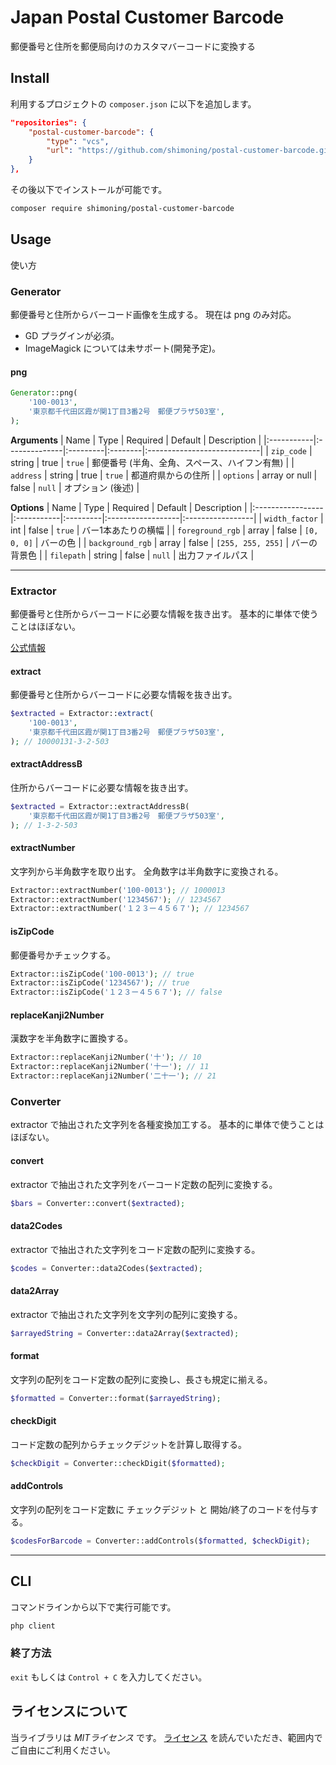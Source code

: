 # Japan Postal Customer Barcode
郵便番号と住所を郵便局向けのカスタマバーコードに変換する


## Install
利用するプロジェクトの `composer.json` に以下を追加します。
```composer.json
"repositories": {
    "postal-customer-barcode": {
        "type": "vcs",
        "url": "https://github.com/shimoning/postal-customer-barcode.git"
    }
},
```

その後以下でインストールが可能です。

```bash
composer require shimoning/postal-customer-barcode
```

## Usage
使い方

### Generator
郵便番号と住所からバーコード画像を生成する。
現在は png のみ対応。

* GD プラグインが必須。
* ImageMagick については未サポート(開発予定)。

#### png
```php
Generator::png(
    '100-0013',
    '東京都千代田区霞が関1丁目3番2号　郵便プラザ503室',
);
```

**Arguments**
| Name       | Type          | Required | Default | Description                 |
|:-----------|:--------------|:---------|:--------|:----------------------------|
| `zip_code` | string        | true     | `true`  | 郵便番号 (半角、全角、スペース、ハイフン有無) |
| `address`  | string        | true     | `true`  | 都道府県からの住所 |
| `options`  | array or null | false    | `null`  | オプション (後述) |

**Options**
| Name             | Type       | Required | Default           | Description      |
|:-----------------|:-----------|:---------|:------------------|:-----------------|
| `width_factor`   | int        | false    | `true`            | バー1本あたりの横幅 |
| `foreground_rgb` | array      | false    | `[0, 0, 0]`       | バーの色          |
| `background_rgb` | array      | false    | `[255, 255, 255]` | バーの背景色       |
| `filepath`       | string     | false    | `null`            | 出力ファイルパス    |

---

### Extractor
郵便番号と住所からバーコードに必要な情報を抜き出す。
基本的に単体で使うことはほぼない。

[公式情報](https://www.post.japanpost.jp/zipcode/zipmanual/p17.html)

#### extract
郵便番号と住所からバーコードに必要な情報を抜き出す。

```php
$extracted = Extractor::extract(
    '100-0013',
    '東京都千代田区霞が関1丁目3番2号　郵便プラザ503室',
); // 10000131-3-2-503
```

#### extractAddressB
住所からバーコードに必要な情報を抜き出す。

```php
$extracted = Extractor::extractAddressB(
    '東京都千代田区霞が関1丁目3番2号　郵便プラザ503室',
); // 1-3-2-503
```

#### extractNumber
文字列から半角数字を取り出す。
全角数字は半角数字に変換される。

```php
Extractor::extractNumber('100-0013'); // 1000013
Extractor::extractNumber('1234567'); // 1234567
Extractor::extractNumber('１２３ー４５６７'); // 1234567
```

#### isZipCode
郵便番号かチェックする。

```php
Extractor::isZipCode('100-0013'); // true
Extractor::isZipCode('1234567'); // true
Extractor::isZipCode('１２３ー４５６７'); // false
```

#### replaceKanji2Number
漢数字を半角数字に置換する。

```php
Extractor::replaceKanji2Number('十'); // 10
Extractor::replaceKanji2Number('十一'); // 11
Extractor::replaceKanji2Number('二十一'); // 21
```

### Converter
extractor で抽出された文字列を各種変換加工する。
基本的に単体で使うことはほぼない。

#### convert
extractor で抽出された文字列をバーコード定数の配列に変換する。

```php
$bars = Converter::convert($extracted);
```

#### data2Codes
extractor で抽出された文字列をコード定数の配列に変換する。
```php
$codes = Converter::data2Codes($extracted);
```

#### data2Array
extractor で抽出された文字列を文字列の配列に変換する。
```php
$arrayedString = Converter::data2Array($extracted);
```

#### format
文字列の配列をコード定数の配列に変換し、長さも規定に揃える。
```php
$formatted = Converter::format($arrayedString);
```

#### checkDigit
コード定数の配列からチェックデジットを計算し取得する。
```php
$checkDigit = Converter::checkDigit($formatted);
```

#### addControls
文字列の配列をコード定数に チェックデジット と 開始/終了のコードを付与する。
```php
$codesForBarcode = Converter::addControls($formatted, $checkDigit);
```

---

## CLI
コマンドラインから以下で実行可能です。
```bash
php client
```

### 終了方法
`exit` もしくは `Control + C` を入力してください。

## ライセンスについて
当ライブラリは *MITライセンス* です。
[ライセンス](LICENSE) を読んでいただき、範囲内でご自由にご利用ください。
